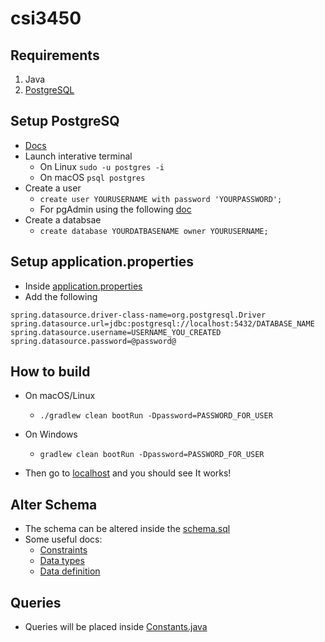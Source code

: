 # csi3450

## Requirements
1. Java
2. [PostgreSQL](https://www.postgresql.org/download/)

## Setup PostgreSQ
* [Docs](https://www.postgresql.org/docs/)
* Launch interative terminal
    * On Linux `sudo -u postgres -i`
    * On macOS `psql postgres`
* Create a user
    * `create user YOURUSERNAME with password 'YOURPASSWORD';`
    * For pgAdmin using the following [doc](https://www.pgadmin.org/docs/pgadmin4/dev/pgadmin_user.html)
* Create a databsae
    * `create database YOURDATBASENAME owner YOURUSERNAME;`

## Setup application.properties
* Inside [application.properties](./src/main/resources/application.properties)
* Add the following
```
spring.datasource.driver-class-name=org.postgresql.Driver
spring.datasource.url=jdbc:postgresql://localhost:5432/DATABASE_NAME
spring.datasource.username=USERNAME_YOU_CREATED
spring.datasource.password=@password@
```


## How to build
* On macOS/Linux
    * `./gradlew clean bootRun -Dpassword=PASSWORD_FOR_USER`

* On Windows
    * `gradlew clean bootRun -Dpassword=PASSWORD_FOR_USER`

* Then go to [localhost](http://localhost) and you should see It works!

## Alter Schema
* The schema can be altered inside the [schema.sql](./src/main/resources/schema.sql)
* Some useful docs:
    * [Constraints](https://www.postgresql.org/docs/9.6/static/ddl-constraints.html#DDL-CONSTRAINTS-PRIMARY-KEYS)
    * [Data types](https://www.postgresql.org/docs/9.6/static/datatype.html)
    * [Data definition](https://www.postgresql.org/docs/9.6/static/ddl.html)

## Queries
* Queries will be placed inside [Constants.java](./src/main/edu/oakland/csi3450/service/Constants.java)